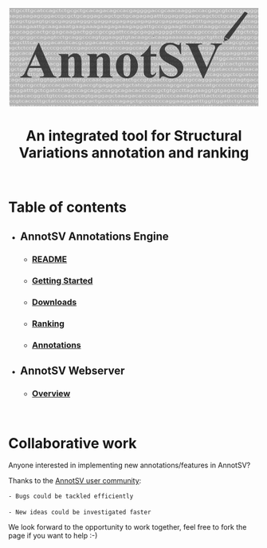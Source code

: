 <p align="center">
    <img src="docs/images/AnnotSV_logo.png" width="500">

<br />

<div align="center">
    <h1 style="font-weight: bold">An integrated tool for Structural Variations annotation and ranking</h1>
</div>

<br />

# Table of contents

- ## AnnotSV Annotations Engine
    - ### [README](README.AnnotSV_3.3.6.pdf)
    - ### [Getting Started](docs/quickstart.md)
    - ### [Downloads](docs/downloads.md)
    - ### [Ranking](docs/ranking.md)
    - ### [Annotations](docs/annotations.md)
- ## AnnotSV Webserver
    - ### [Overview](docs/home.md)
<br />

# Collaborative work

Anyone interested in implementing new annotations/features in AnnotSV?

Thanks to the [AnnotSV user community](https://lbgi.fr/AnnotSV/acknowledgments):

    - Bugs could be tackled efficiently

    - New ideas could be investigated faster


We look forward to the opportunity to work together, feel free to fork the page if you want to help :-)



